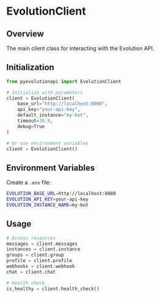# EvolutionClient

## Overview

The main client class for interacting with the Evolution API.

## Initialization

```python
from pyevolutionapi import EvolutionClient

# Initialize with parameters
client = EvolutionClient(
    base_url="http://localhost:8080",
    api_key="your-api-key",
    default_instance="my-bot",
    timeout=30.0,
    debug=True
)

# Or use environment variables
client = EvolutionClient()
```

## Environment Variables

Create a `.env` file:

```bash
EVOLUTION_BASE_URL=http://localhost:8080
EVOLUTION_API_KEY=your-api-key
EVOLUTION_INSTANCE_NAME=my-bot
```

## Usage

```python
# Access resources
messages = client.messages
instances = client.instance
groups = client.group
profile = client.profile
webhooks = client.webhook
chat = client.chat

# Health check
is_healthy = client.health_check()
```
